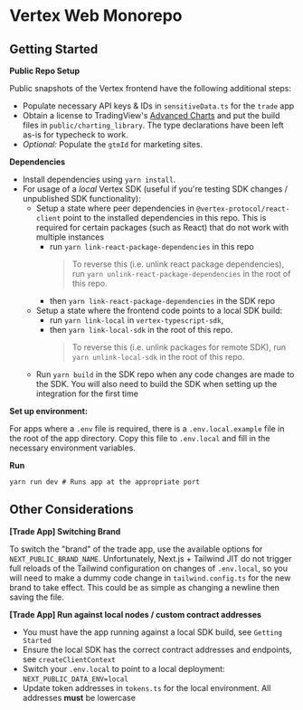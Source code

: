# Vertex Web Monorepo

## Getting Started

**Public Repo Setup**

Public snapshots of the Vertex frontend have the following additional steps:

- Populate necessary API keys & IDs in `sensitiveData.ts` for the `trade` app
- Obtain a license to TradingView's [Advanced Charts](https://www.tradingview.com/charting-library-docs/) and put the
  build files in `public/charting_library`. The type declarations have been left as-is for typecheck to work.
- _Optional:_ Populate the `gtmId` for marketing sites.

**Dependencies**

- Install dependencies using `yarn install`.
- For usage of a _local_ Vertex SDK (useful if you're testing SDK changes / unpublished SDK functionality):
    - Setup a state where peer dependencies in `@vertex-protocol/react-client` point to the installed dependencies in
      this repo. This is required for certain packages (such as React) that do not work with multiple instances
        - run `yarn link-react-package-dependencies` in this repo
          > To reverse this (i.e. unlink react package dependencies), run `yarn unlink-react-package-dependencies` in
          the
          > root of this repo.
        - then `yarn link-react-package-dependencies` in the SDK repo
    - Setup a state where the frontend code points to a local SDK build:
        - run `yarn link-local` in `vertex-typescript-sdk`,
        - then `yarn link-local-sdk` in the root of this repo.
          > To reverse this (i.e. unlink packages for remote SDK), run `yarn unlink-local-sdk` in the root of this repo.
    - Run `yarn build` in the SDK repo when any code changes are made to the SDK. You will also need to build the
      SDK
      when setting up the integration for the first time

**Set up environment:**

For apps where a `.env` file is required, there is a `.env.local.example` file in the root of the app directory.
Copy this file to `.env.local` and fill in the necessary environment variables.

**Run**

```shell
yarn run dev # Runs app at the appropriate port
```

## Other Considerations

**[Trade App] Switching Brand**

To switch the "brand" of the trade app, use the available options for `NEXT_PUBLIC_BRAND_NAME`. Unfortunately,
Next.js + Tailwind JIT
do not trigger full reloads of the Tailwind configuration on changes of `.env.local`, so you will need to make a dummy
code change in `tailwind.config.ts` for the new brand to take effect. This could be as simple as changing a newline
then saving the file.

**[Trade App] Run against local nodes / custom contract addresses**

- You must have the app running against a local SDK build, see `Getting Started`
- Ensure the local SDK has the correct contract addresses and endpoints, see `createClientContext`
- Switch your `.env.local` to point to a local deployment: `NEXT_PUBLIC_DATA_ENV=local`
- Update token addresses in `tokens.ts` for the local environment. All addresses **must** be lowercase

